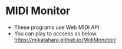 # MIDI Monitor
- These programs use Web MIDI API
- You can play to accsess as below. https://mikatahara.github.io/MidiMonotor/<br>

